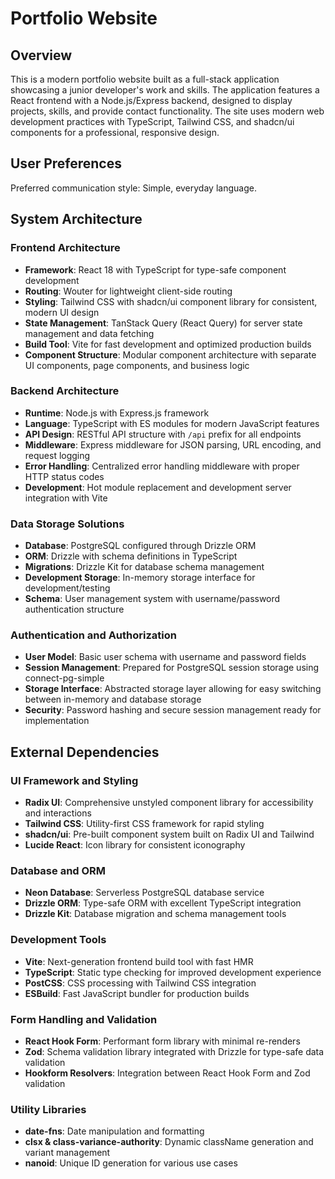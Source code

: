 # Portfolio Website

## Overview

This is a modern portfolio website built as a full-stack application showcasing a junior developer's work and skills. The application features a React frontend with a Node.js/Express backend, designed to display projects, skills, and provide contact functionality. The site uses modern web development practices with TypeScript, Tailwind CSS, and shadcn/ui components for a professional, responsive design.

## User Preferences

Preferred communication style: Simple, everyday language.

## System Architecture

### Frontend Architecture
- **Framework**: React 18 with TypeScript for type-safe component development
- **Routing**: Wouter for lightweight client-side routing
- **Styling**: Tailwind CSS with shadcn/ui component library for consistent, modern UI design
- **State Management**: TanStack Query (React Query) for server state management and data fetching
- **Build Tool**: Vite for fast development and optimized production builds
- **Component Structure**: Modular component architecture with separate UI components, page components, and business logic

### Backend Architecture
- **Runtime**: Node.js with Express.js framework
- **Language**: TypeScript with ES modules for modern JavaScript features
- **API Design**: RESTful API structure with `/api` prefix for all endpoints
- **Middleware**: Express middleware for JSON parsing, URL encoding, and request logging
- **Error Handling**: Centralized error handling middleware with proper HTTP status codes
- **Development**: Hot module replacement and development server integration with Vite

### Data Storage Solutions
- **Database**: PostgreSQL configured through Drizzle ORM
- **ORM**: Drizzle with schema definitions in TypeScript
- **Migrations**: Drizzle Kit for database schema management
- **Development Storage**: In-memory storage interface for development/testing
- **Schema**: User management system with username/password authentication structure

### Authentication and Authorization
- **User Model**: Basic user schema with username and password fields
- **Session Management**: Prepared for PostgreSQL session storage using connect-pg-simple
- **Storage Interface**: Abstracted storage layer allowing for easy switching between in-memory and database storage
- **Security**: Password hashing and secure session management ready for implementation

## External Dependencies

### UI Framework and Styling
- **Radix UI**: Comprehensive unstyled component library for accessibility and interactions
- **Tailwind CSS**: Utility-first CSS framework for rapid styling
- **shadcn/ui**: Pre-built component system built on Radix UI and Tailwind
- **Lucide React**: Icon library for consistent iconography

### Database and ORM
- **Neon Database**: Serverless PostgreSQL database service
- **Drizzle ORM**: Type-safe ORM with excellent TypeScript integration
- **Drizzle Kit**: Database migration and schema management tools

### Development Tools
- **Vite**: Next-generation frontend build tool with fast HMR
- **TypeScript**: Static type checking for improved development experience
- **PostCSS**: CSS processing with Tailwind CSS integration
- **ESBuild**: Fast JavaScript bundler for production builds

### Form Handling and Validation
- **React Hook Form**: Performant form library with minimal re-renders
- **Zod**: Schema validation library integrated with Drizzle for type-safe data validation
- **Hookform Resolvers**: Integration between React Hook Form and Zod validation

### Utility Libraries
- **date-fns**: Date manipulation and formatting
- **clsx & class-variance-authority**: Dynamic className generation and variant management
- **nanoid**: Unique ID generation for various use cases